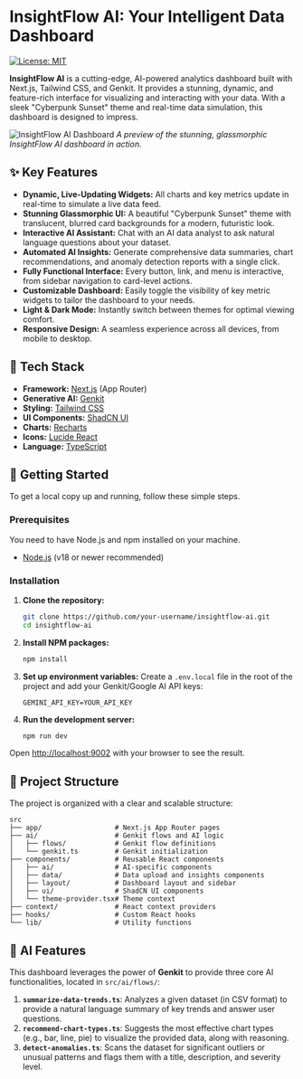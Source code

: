 # InsightFlow AI: Your Intelligent Data Dashboard

[![License: MIT](https://img.shields.io/badge/License-MIT-yellow.svg)](https://opensource.org/licenses/MIT)

**InsightFlow AI** is a cutting-edge, AI-powered analytics dashboard built with Next.js, Tailwind CSS, and Genkit. It provides a stunning, dynamic, and feature-rich interface for visualizing and interacting with your data. With a sleek "Cyberpunk Sunset" theme and real-time data simulation, this dashboard is designed to impress.

![InsightFlow AI Dashboard](https://placehold.co/800x450.png?text=InsightFlow+Dashboard+Preview)
*A preview of the stunning, glassmorphic InsightFlow AI dashboard in action.*

## ✨ Key Features

- **Dynamic, Live-Updating Widgets:** All charts and key metrics update in real-time to simulate a live data feed.
- **Stunning Glassmorphic UI:** A beautiful "Cyberpunk Sunset" theme with translucent, blurred card backgrounds for a modern, futuristic look.
- **Interactive AI Assistant:** Chat with an AI data analyst to ask natural language questions about your dataset.
- **Automated AI Insights:** Generate comprehensive data summaries, chart recommendations, and anomaly detection reports with a single click.
- **Fully Functional Interface:** Every button, link, and menu is interactive, from sidebar navigation to card-level actions.
- **Customizable Dashboard:** Easily toggle the visibility of key metric widgets to tailor the dashboard to your needs.
- **Light & Dark Mode:** Instantly switch between themes for optimal viewing comfort.
- **Responsive Design:** A seamless experience across all devices, from mobile to desktop.

## 🚀 Tech Stack

- **Framework:** [Next.js](https://nextjs.org/) (App Router)
- **Generative AI:** [Genkit](https://firebase.google.com/docs/genkit)
- **Styling:** [Tailwind CSS](https://tailwindcss.com/)
- **UI Components:** [ShadCN UI](https://ui.shadcn.com/)
- **Charts:** [Recharts](https://recharts.org/)
- **Icons:** [Lucide React](https://lucide.dev/)
- **Language:** [TypeScript](https://www.typescriptlang.org/)

## 🏁 Getting Started

To get a local copy up and running, follow these simple steps.

### Prerequisites

You need to have Node.js and npm installed on your machine.
* [Node.js](https://nodejs.org/) (v18 or newer recommended)

### Installation

1.  **Clone the repository:**
    ```bash
    git clone https://github.com/your-username/insightflow-ai.git
    cd insightflow-ai
    ```
2.  **Install NPM packages:**
    ```bash
    npm install
    ```
3. **Set up environment variables:**
   Create a `.env.local` file in the root of the project and add your Genkit/Google AI API keys:
   ```
   GEMINI_API_KEY=YOUR_API_KEY
   ```
4.  **Run the development server:**
    ```bash
    npm run dev
    ```

Open [http://localhost:9002](http://localhost:9002) with your browser to see the result.

## 📂 Project Structure

The project is organized with a clear and scalable structure:

```
src
├── app/                  # Next.js App Router pages
├── ai/                   # Genkit flows and AI logic
│   ├── flows/            # Genkit flow definitions
│   └── genkit.ts         # Genkit initialization
├── components/           # Reusable React components
│   ├── ai/               # AI-specific components
│   ├── data/             # Data upload and insights components
│   ├── layout/           # Dashboard layout and sidebar
│   ├── ui/               # ShadCN UI components
│   └── theme-provider.tsx# Theme context
├── context/              # React context providers
├── hooks/                # Custom React hooks
└── lib/                  # Utility functions
```

## 🤖 AI Features

This dashboard leverages the power of **Genkit** to provide three core AI functionalities, located in `src/ai/flows/`:

1.  **`summarize-data-trends.ts`**: Analyzes a given dataset (in CSV format) to provide a natural language summary of key trends and answer user questions.
2.  **`recommend-chart-types.ts`**: Suggests the most effective chart types (e.g., bar, line, pie) to visualize the provided data, along with reasoning.
3.  **`detect-anomalies.ts`**: Scans the dataset for significant outliers or unusual patterns and flags them with a title, description, and severity level.
